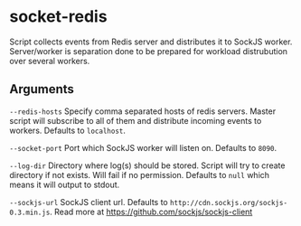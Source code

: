 socket-redis
=========

Script collects events from Redis server and distributes it to SockJS worker.
Server/worker is separation done to be prepared for workload distrubution over several workers.

Arguments
---------

`--redis-hosts` Specify comma separated hosts of redis servers. Master script will subscribe to all of them and distribute incoming events to workers. Defaults to `localhost`.

`--socket-port` Port which SockJS worker will listen on. Defaults to `8090`.

`--log-dir` Directory where log(s) should be stored. Script will try to create directory if not exists. Will fail if no permission. Defaults to `null` which means it will output to stdout.

`--sockjs-url` SockJS client url. Defaults to `http://cdn.sockjs.org/sockjs-0.3.min.js`. Read more at https://github.com/sockjs/sockjs-client
